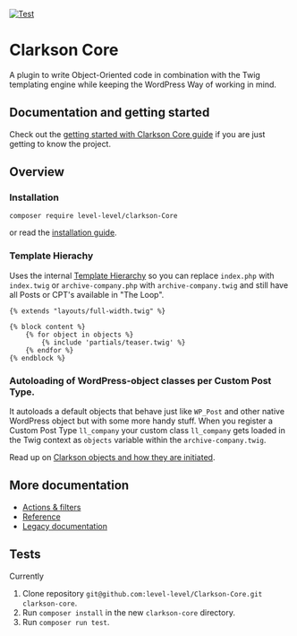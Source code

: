 [![Test](https://github.com/level-level/Clarkson-Core/actions/workflows/test.yml/badge.svg)](https://github.com/level-level/Clarkson-Core/actions/workflows/test.yml)

# Clarkson Core
A plugin to write Object-Oriented code in combination with the Twig templating engine while keeping the WordPress Way of working in mind.

## Documentation and getting started
Check out the [getting started with Clarkson Core guide](https://level-level.github.io/Clarkson-Core/phpdoc/guide/index.html) if you are just getting to know the project.

## Overview

### Installation
```
composer require level-level/clarkson-Core
```

or read the [installation guide](https://level-level.github.io/Clarkson-Core/phpdoc/guide/getting-started/installation.html).

### Template Hierachy
Uses the internal [Template Hierarchy](https://level-level.github.io/Clarkson-Core/phpdoc/guide/getting-started/templating.html) so you can replace `index.php` with `index.twig` or `archive-company.php` with `archive-company.twig` and still have all Posts or CPT's available in "The Loop".


```twig
{% extends "layouts/full-width.twig" %}

{% block content %}
    {% for object in objects %}
        {% include 'partials/teaser.twig' %}
    {% endfor %}
{% endblock %}
```

### Autoloading of WordPress-object classes per Custom Post Type.
It autoloads a default objects that behave just like `WP_Post` and other native WordPress object but with some more handy stuff.
When you register a Custom Post Type `ll_company` your custom class `ll_company` gets loaded in the Twig context as `objects` variable within the `archive-company.twig`.  

Read up on [Clarkson objects and how they are initiated](https://level-level.github.io/Clarkson-Core/phpdoc/guide/getting-started/clarkson-objects.html).

## More documentation

- [Actions & filters](https://level-level.github.io/Clarkson-Core/hooks/)
- [Reference](https://level-level.github.io/Clarkson-Core/phpdoc/namespaces/clarkson-core.html)
- [Legacy documentation](https://github.com/level-level/Clarkson-Core/wiki)

## Tests
Currently 
1. Clone repository `git@github.com:level-level/Clarkson-Core.git clarkson-core`.
1. Run `composer install` in the new `clarkson-core` directory.
1. Run `composer run test`.
